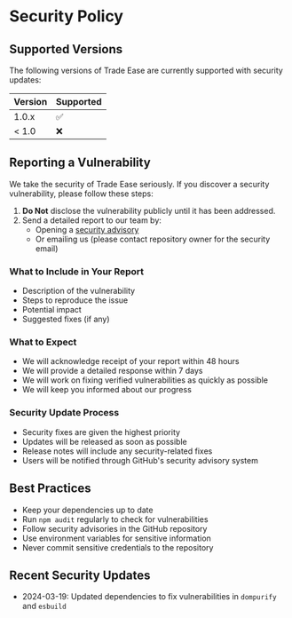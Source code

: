 # Security Policy

## Supported Versions

The following versions of Trade Ease are currently supported with security updates:

| Version | Supported          |
| ------- | ------------------ |
| 1.0.x   | :white_check_mark: |
| < 1.0   | :x:                |

## Reporting a Vulnerability

We take the security of Trade Ease seriously. If you discover a security vulnerability, please follow these steps:

1. **Do Not** disclose the vulnerability publicly until it has been addressed.
2. Send a detailed report to our team by:
   - Opening a [security advisory](https://github.com/danielsivyer4567/trade-ease-972265b6/security/advisories/new)
   - Or emailing us (please contact repository owner for the security email)

### What to Include in Your Report
- Description of the vulnerability
- Steps to reproduce the issue
- Potential impact
- Suggested fixes (if any)

### What to Expect
- We will acknowledge receipt of your report within 48 hours
- We will provide a detailed response within 7 days
- We will work on fixing verified vulnerabilities as quickly as possible
- We will keep you informed about our progress

### Security Update Process
- Security fixes are given the highest priority
- Updates will be released as soon as possible
- Release notes will include any security-related fixes
- Users will be notified through GitHub's security advisory system

## Best Practices
- Keep your dependencies up to date
- Run `npm audit` regularly to check for vulnerabilities
- Follow security advisories in the GitHub repository
- Use environment variables for sensitive information
- Never commit sensitive credentials to the repository

## Recent Security Updates
- 2024-03-19: Updated dependencies to fix vulnerabilities in `dompurify` and `esbuild` 